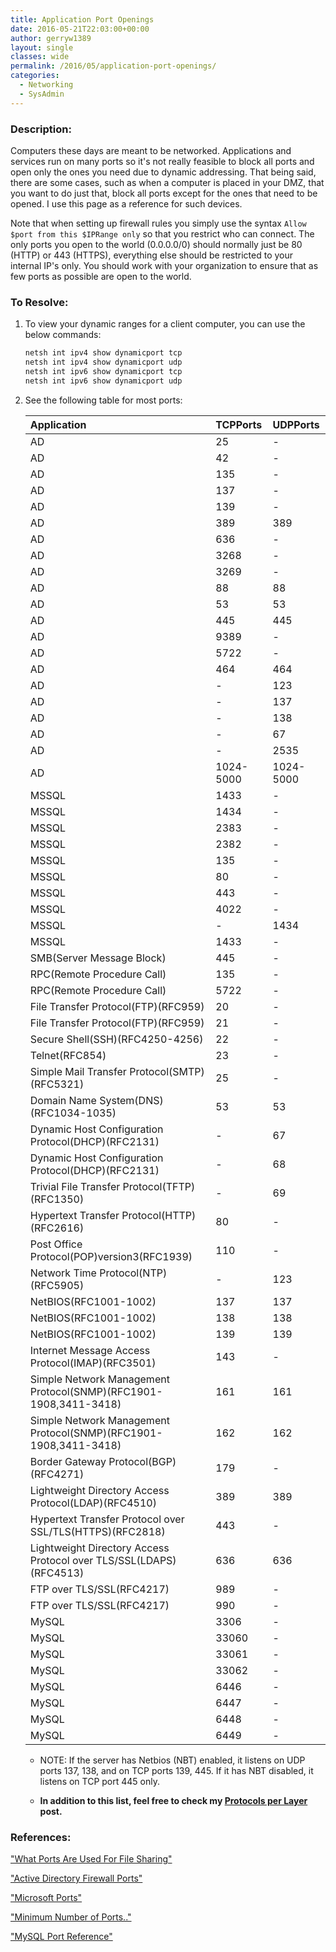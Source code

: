 ```yaml
---
title: Application Port Openings
date: 2016-05-21T22:03:00+00:00
author: gerryw1389
layout: single
classes: wide
permalink: /2016/05/application-port-openings/
categories:
  - Networking
  - SysAdmin
---
```

<!--more-->

### Description:

Computers these days are meant to be networked. Applications and services run on many ports so it's not really feasible to block all ports and open only the ones you need due to dynamic addressing. That being said, there are some cases, such as when a computer is placed in your DMZ, that you want to do just that, block all ports except for the ones that need to be opened. I use this page as a reference for such devices. 

Note that when setting up firewall rules you simply use the syntax `Allow $port from this $IPRange only` so that you restrict who can connect. The only ports you open to the world (0.0.0.0/0) should normally just be 80 (HTTP) or 443 (HTTPS), everything else should be restricted to your internal IP's only. You should work with your organization to ensure that as few ports as possible are open to the world.


### To Resolve:

1. To view your dynamic ranges for a client computer, you can use the below commands:

   ```powershell
   netsh int ipv4 show dynamicport tcp  
   netsh int ipv4 show dynamicport udp  
   netsh int ipv6 show dynamicport tcp  
   netsh int ipv6 show dynamicport udp
   ```

2. See the following table for most ports:

   |Application|TCPPorts|UDPPorts|
   |:---|:---|:---|
   |AD|25|-|
   |AD|42|-|
   |AD|135|-|
   |AD|137|-|
   |AD|139|-|
   |AD|389|389|
   |AD|636|-|
   |AD|3268|-|
   |AD|3269|-|
   |AD|88|88|
   |AD|53|53|
   |AD|445|445|
   |AD|9389|-|
   |AD|5722|-|
   |AD|464|464|
   |AD|-|123|
   |AD|-|137|
   |AD|-|138|
   |AD|-|67|
   |AD|-|2535|
   |AD|1024-5000|1024-5000|
   |MSSQL|1433|-|
   |MSSQL|1434|-|
   |MSSQL|2383|-|
   |MSSQL|2382|-|
   |MSSQL|135|-|
   |MSSQL|80|-|
   |MSSQL|443|-|
   |MSSQL|4022|-|
   |MSSQL|-|1434|
   |MSSQL|1433|-|
   |SMB(Server Message Block)|445|-|
   |RPC(Remote Procedure Call)|135|-|
   |RPC(Remote Procedure Call)|5722|-|
   |File Transfer Protocol(FTP)(RFC959)|20|-|
   |File Transfer Protocol(FTP)(RFC959)|21|-|
   |Secure Shell(SSH)(RFC4250-4256)|22|-|
   |Telnet(RFC854)|23|-|
   |Simple Mail Transfer Protocol(SMTP)(RFC5321)|25|-|
   |Domain Name System(DNS)(RFC1034-1035)|53|53|
   |Dynamic Host Configuration Protocol(DHCP)(RFC2131)|-|67|
   |Dynamic Host Configuration Protocol(DHCP)(RFC2131)|-|68|
   |Trivial File Transfer Protocol(TFTP)(RFC1350)|-|69|
   |Hypertext Transfer Protocol(HTTP)(RFC2616)|80|-|
   |Post Office Protocol(POP)version3(RFC1939)|110|-|
   |Network Time Protocol(NTP)(RFC5905)|-|123|
   |NetBIOS(RFC1001-1002)|137|137|
   |NetBIOS(RFC1001-1002)|138|138|
   |NetBIOS(RFC1001-1002)|139|139|
   |Internet Message Access Protocol(IMAP)(RFC3501)|143|-|
   |Simple Network Management Protocol(SNMP)(RFC1901-1908,3411-3418)|161|161|
   |Simple Network Management Protocol(SNMP)(RFC1901-1908,3411-3418)|162|162|
   |Border Gateway Protocol(BGP)(RFC4271)|179|-|
   |Lightweight Directory Access Protocol(LDAP)(RFC4510)|389|389|
   |Hypertext Transfer Protocol over SSL/TLS(HTTPS)(RFC2818)|443|-|
   |Lightweight Directory Access Protocol over TLS/SSL(LDAPS)(RFC4513)|636|636|
   |FTP over TLS/SSL(RFC4217)|989|-|
   |FTP over TLS/SSL(RFC4217)|990|-|
   |MySQL|3306|-|
   |MySQL|33060|-|
   |MySQL|33061|-|
   |MySQL|33062|-|
   |MySQL|6446|-|
   |MySQL|6447|-|
   |MySQL|6448|-|
   |MySQL|6449|-|

   - NOTE: If the server has Netbios (NBT) enabled, it listens on UDP ports 137, 138, and on TCP ports 139, 445. If it has NBT disabled, it listens on TCP port 445 only. 

   - **In addition to this list, feel free to check my [Protocols per Layer](https://automationadmin.com/2016/05/protocols-per-layer/) post.**

### References:

["What Ports Are Used For File Sharing"](http://superuser.com/questions/764623/what-port-or-ports-are-used-for-file-sharing-in-windows)  

["Active Directory Firewall Ports"](https://blogs.msmvps.com/acefekay/2011/11/01/active-directory-firewall-ports-let-s-try-to-make-this-simple/)  

["Microsoft Ports"](https://technet.microsoft.com/en-us/library/dd772723(v=ws.10).aspx)  

["Minimum Number of Ports.."](http://serverfault.com/questions/565775/minimum-number-of-port-need-to-open-between-windows-client-domain-controller-o)  

["MySQL Port Reference"](https://dev.mysql.com/doc/mysql-port-reference/en/mysql-ports-reference-tables.html)  